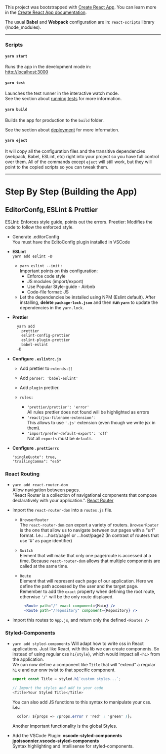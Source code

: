 This project was bootstrapped with [Create React App](https://github.com/facebook/create-react-app).
You can learn more in the [Create React App documentation](https://facebook.github.io/create-react-app/docs/getting-started).


The usual **Babel** and **Webpack** configuration are in:     `react-scripts` library (/node_modules).

---
### Scripts

#### `yarn start`

Runs the app in the development mode in: <br />
[http://localhost:3000](http://localhost:3000)

#### `yarn test`

Launches the test runner in the interactive watch mode.<br />
See the section about [running tests](https://facebook.github.io/create-react-app/docs/running-tests) for more information.

#### `yarn build`

Builds the app for production to the `build` folder.<br />


See the section about [deployment](https://facebook.github.io/create-react-app/docs/deployment) for more information.

#### `yarn eject`

It will copy all the configuration files and the transitive dependencies (webpack, Babel, ESLint, etc) right into your project so you have full control over them. All of the commands except `eject` will still work, but they will point to the copied scripts so you can tweak them.

---

# Step By Step (Building the App)

## EditorConfg, ESLint & Prettier

ESLInt: Enforces style guide, points out the errors.
Preetier: Modifies the code to follow the enforced style.

- Generate .editorConfig <br>
  You must have the EditoConfig plugin installed in VSCode

- **ESLint** <br>
  `yarn add eslint -D`
  - `yarn eslint --init` : <br>
    Important points on this configuration:
    - Enforce code style
    - JS modules (import/export)
    - Use Popular Style-guide - Airbnb
    - Code-file format: JS
  - Let the dependencies be installed using NPM (Eslint default). After installing, **delete `package-lock.json`** and then **run `yarn`** to update the dependencies in the `yarn.lock`.

- **Prettier**
  ```javascript
    yarn add
      prettier
      eslint-config-prettier
      eslint-plugin-prettier
      babel-eslint
    -D
  ```

- **Configure `.eslintrc.js`** <br>
  - Add prettier to `extends:[]`
  - Add `parser: 'babel-eslint'`
  - Add `plugin` prettier.

  - `rules:`
    - `'prettier/prettier': 'error'`<br>
      All rules prettier does not found will be highlighted as errors
    - `'react/jsx-filename-extension'`: <br>
      This allows to use `'.js'` extension (even though we write jsx in them).
    - `'import/prefer-default-export': 'off'`<br>
      Not all `exports` must be `default`.

- **Configure `.prettierrc`** <br>
    ```javascrip
    "singleQuote": true,
    "trailingComma": "es5"
    ```

### React Routing

- `yarn add react-router-dom` \
Allow navigation between pages. \
"React Router is a collection of navigational components that compose declaratively with your application.". [React Router](https://reacttraining.com/react-router/)

- Import the `react-router-dom` into a `routes.js` file.
  - `BrowserRouter` \
    The `react-router-dom` can export a variety of routers.
    `BrowserRouter` is the one that allow us to navigate between our pages with a "url" format.
    I.e.: ...host/page1 or ...host/page2
    (In contrast of routers that use '#' as page identifier)

  - `Switch` \
    Element that will make that only one page/route is accessed at a time.
    Because `react-router-dom` allows that multiple components are called at the same time.

  - `Route` \
    Element that will represent each page of our application.
    Here we define the path accessed by the user and the target page.
    Remember to add the `exact` property when defining the root route, otherwise `'/'` will be the only route displayed.
    ```jsx
      <Route path="/" exact component={Main} />
      <Route path="/repository" component={Repository} />
    ```

- Import this routes to `App.js`, and return only the defined `<Routes />`

### Styled-Components

- `yarn add styled-components`
  Will adapt how to write css in React applications.
  Just like React, with this lib we can create components.
  So instead of using regular css `h1{style}`, which would impact all `<h1>` from the application. \
  We can now define a component like `Title` that will "extend" a regular `h1` e and our onw twist
  to that specific component.

  ```javascript
  export const Title = styled.h1`custom styles...`;

  // Import the styles and add to your code
  <Title>Your Styled Title</Title>
  ```

  You can also add JS functions to this syntax to manipulate your css. \
  **i.e.:**

  ```css
    color: ${props => (props.error ? 'red' : 'green' )};
  ```

  Another important functionality is the global Styles.

- Add the VSCode Plugin: **vscode-styled-components
jpoissonnier.vscode-styled-components**<br>
Syntax highlighting and Intellisense for styled-components.
